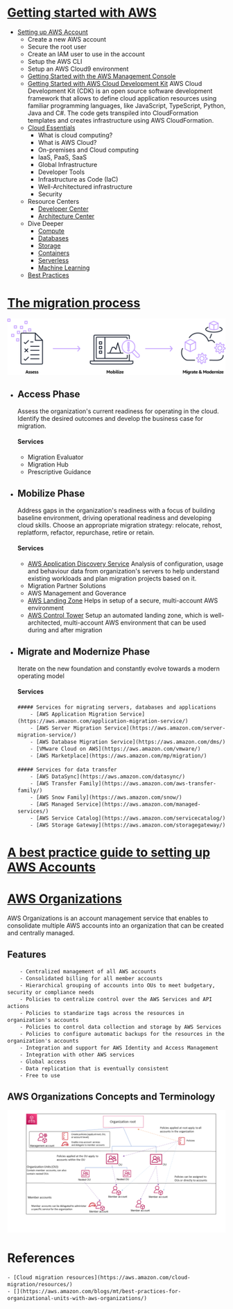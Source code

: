 # [Getting started with AWS](https://aws.amazon.com/getting-started/)
  - [Setting up AWS Account](https://aws.amazon.com/getting-started/guides/setup-environment/?pg=gs&sec=gtkaws)
    - Create a new AWS account
    - Secure the root user
    - Create an IAM user to use in the account
    - Setup the AWS CLI
    - Setup an AWS Cloud9 environment
    - [Getting Started with the AWS Management Console](https://aws.amazon.com/getting-started/hands-on/getting-started-with-aws-management-console/?pg=gs&sec=gtkaws)
    - [Getting Started with AWS Cloud Development Kit](https://aws.amazon.com/getting-started/guides/setup-cdk/?pg=gs&sec=gtkaws)
      AWS Cloud Development Kit (CDK) is an open source software development framework that allows to define cloud application
	  resources using familiar programming languages, like JavaScript, TypeScript, Python, Java and C#. The code gets transpiled
	  into CloudFormation templates and creates infrastructure using AWS CloudFormation.
    - [Cloud Essentials](https://aws.amazon.com/getting-started/cloud-essentials/?pg=gs&refid=ff721c0f-c85d-4643-817f-04fb0e8a7323)
       - What is cloud computing?
		- What is AWS Cloud?
		- On-premises and Cloud computing
		- IaaS, PaaS, SaaS
		- Global Infrastructure
		- Developer Tools
		- Infrastructure as Code (IaC)
		- Well-Architectured infrastructure
		- Security
    - Resource Centers
	    - [Developer Center](https://aws.amazon.com/developer/?pg=gs&sec=rc)
		- [Architecture Center](https://aws.amazon.com/architecture/?pg=gs&sec=rc)
	- Dive Deeper
	    - [Compute](https://aws.amazon.com/getting-started/hands-on/?pg=gsrc&getting-started-all.sort-by=item.additionalFields.sortOrder&getting-started-all.sort-order=asc&awsf.getting-started-category=category%23compute&awsf.getting-started-level=*all&awsf.getting-started-content-type=*all&refid=ff721c0f-c85d-4643-817f-04fb0e8a7323)
		- [Databases](https://aws.amazon.com/getting-started/deep-dive-databases/?pg=gs&sec=dd)
		- [Storage](https://aws.amazon.com/getting-started/hands-on/?pg=gsrc&getting-started-all.sort-by=item.additionalFields.sortOrder&getting-started-all.sort-order=asc&awsf.getting-started-category=category%23storage&awsf.getting-started-level=*all&awsf.getting-started-content-type=*all)
		- [Containers](https://aws.amazon.com/getting-started/deep-dive-containers/?pg=gs&sec=dd)
		- [Serverless](https://aws.amazon.com/getting-started/deep-dive-serverless/?pg=gs&sec=dd)
		- [Machine Learning](https://aws.amazon.com/getting-started/deep-dive-ml/?pg=gs&sec=dd&refid=ff721c0f-c85d-4643-817f-04fb0e8a7323)
	- [Best Practices](https://aws.amazon.com/organizations/getting-started/best-practices/)

# [The migration process](https://aws.amazon.com/cloud-migration/how-to-migrate/)
![](./img/migration_process.png)
  - ## Access Phase
    Assess the organization's current readiness for operating in the cloud. Identify the desired outcomes and 
	develop the business case for migration.
	#### Services
	  - Migration Evaluator
	  - Migration Hub
	  - Prescriptive Guidance
	  
  - ## Mobilize Phase
    Address gaps in the organization's readiness with a focus of building baseline environment, driving operational readiness
    and developing cloud skills. Choose an appropriate migration strategy: relocate, rehost, replatform, refactor, repurchase,     retire or retain.
    #### Services
	  - [AWS Application Discovery Service](https://aws.amazon.com/application-discovery/)
	    Analysis of configuration, usage and behaviour data from organization's servers to help understand 
	    existing workloads and plan migration projects based on it.
	  - Migration Partner Solutions
	  - AWS Management and Goverance
	  - [AWS Landing Zone](https://aws.amazon.com/solutions/implementations/aws-landing-zone/)
	    Helps in setup of a secure, multi-account AWS environment 
	  - [AWS Control Tower](https://aws.amazon.com/controltower/)
	    Setup an automated landing zone, which is well-architected, multi-account AWS environment that can be used
		during and after migration
	  
  - ## Migrate and Modernize Phase
    Iterate on the new foundation and constantly evolve towards a modern operating model
    #### Services
        ##### Services for migrating servers, databases and applications
	        - [AWS Application Migration Service](https://aws.amazon.com/application-migration-service/)
	        - [AWS Server Migration Service](https://aws.amazon.com/server-migration-service/)
            - [AWS Database Migration Service](https://aws.amazon.com/dms/)
            - [VMware Cloud on AWS](https://aws.amazon.com/vmware/)
            - [AWS Marketplace](https://aws.amazon.com/mp/migration/)
    
        ##### Services for data transfer
            - [AWS DataSync](https://aws.amazon.com/datasync/)
            - [AWS Transfer Family](https://aws.amazon.com/aws-transfer-family/)
            - [AWS Snow Family](https://aws.amazon.com/snow/)
            - [AWS Managed Service](https://aws.amazon.com/managed-services/)
            - [AWS Service Catalog](https://aws.amazon.com/servicecatalog/)
            - [AWS Storage Gateway](https://aws.amazon.com/storagegateway/)


# [A best practice guide to setting up AWS Accounts](https://www.linkedin.com/pulse/best-practice-guide-setting-up-aws-accounts-tim-hope)

# [AWS Organizations](https://docs.aws.amazon.com/organizations/latest/userguide/orgs_introduction.html)
AWS Organizations is an account management service that enables to consolidate multiple AWS accounts into an organization
that can be created and centrally managed.
## Features
	    - Centralized management of all AWS accounts
		- Consolidated billing for all member accounts
		- Hierarchical grouping of accounts into OUs to meet budgetary, security or compliance needs
		- Policies to centralize control over the AWS Services and API actions
		- Policies to standarize tags across the resources in organization's accounts
		- Policies to control data collection and storage by AWS Services
		- Policies to configure automatic backups for the resources in the organization's accounts
		- Integration and support for AWS Identity and Access Management 
		- Integration with other AWS services
		- Global access
		- Data replication that is eventually consistent
		- Free to use
## AWS Organizations Concepts and Terminology
![AWS Organizations Concepts and Terminology](img/aws_organizations.png)


    
# References 
    - [Cloud migration resources](https://aws.amazon.com/cloud-migration/resources/)
	- [](https://aws.amazon.com/blogs/mt/best-practices-for-organizational-units-with-aws-organizations/)


